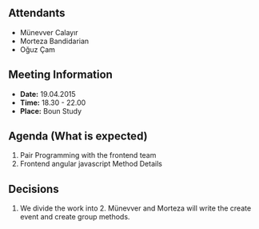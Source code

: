 ## Attendants ##
  * Münevver Calayır
  * Morteza Bandidarian
  * Oğuz Çam

## Meeting Information ##
  * **Date:** 19.04.2015
  * **Time:** 18.30 - 22.00
  * **Place:** Boun Study

## Agenda (What is expected) ##

  1. Pair Programming with the frontend team
  1. Frontend angular javascript Method Details

## Decisions ##

  1. We divide the work into 2. Münevver and Morteza will write the create event and create group methods.